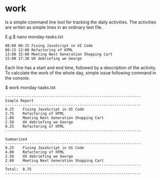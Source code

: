 # work
Is a simple command line tool for tracking the daily activities. The activities are writen as simple lines in an ordinary  text file.

E.g.$ nano monday-tasks.txt
```
08:00 08:15 Fixing JavaScript in UI Code
08:15 12:00 Refactoring of HTML
13:00 15:00 Meeting Next Generation Shopping Cart
15:00 17:30 UX debriefing we George
```

Each line has a start and end time, followed by a description of the activity. To calculate the work of the whole day, simple issue following command in the console.

$ work monday-tasks.txt
```
--------------------------------------------------------------
Simple Report
--------------------------------------------------------------
0.25    Fixing JavaScript in UI Code
3.75    Refactoring of HTML
2.00    Meeting Next Generation Shopping Cart
2.50    UX debriefing we George
0.25    Refactoring of HTML
--------------------------------------------------------------

Summarized
--------------------------------------------------------------
0.25    Fixing JavaScript in UI Code
4.00    Refactoring of HTML
2.50    UX debriefing we George
2.00    Meeting Next Generation Shopping Cart
--------------------------------------------------------------
Total:  8.75
--------------------------------------------------------------
```
